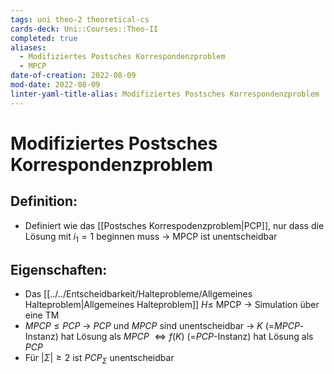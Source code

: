 ```yaml
---
tags: uni theo-2 theoretical-cs
cards-deck: Uni::Courses::Theo-II
completed: true
aliases:
  - Modifiziertes Postsches Korrespondenzproblem
  - MPCP
date-of-creation: 2022-08-09
mod-date: 2022-08-09
linter-yaml-title-alias: Modifiziertes Postsches Korrespondenzproblem
---
```


# Modifiziertes Postsches Korrespondenzproblem

## Definition:
- Definiert wie das [[Postsches Korrespodenzproblem|PCP]], nur dass die Lösung mit $i_1 = 1$ beginnen muss
	→ MPCP ist unentscheidbar

## Eigenschaften:
- Das [[../../Entscheidbarkeit/Halteprobleme/Allgemeines Halteproblem|Allgemeines Halteproblem]] $H \leq$ MPCP
	→ Simulation über eine TM
- $MPCP \leq PCP$ → $PCP$ und $MPCP$ sind unentscheidbar
→ $K$ (=$MPCP$-Instanz) hat Lösung als $MPCP$ $\Leftrightarrow f(K)$ (=$PCP$-Instanz) hat Lösung als $PCP$
- Für $|\Sigma| \geq 2$ ist $PCP_\Sigma$ unentscheidbar
